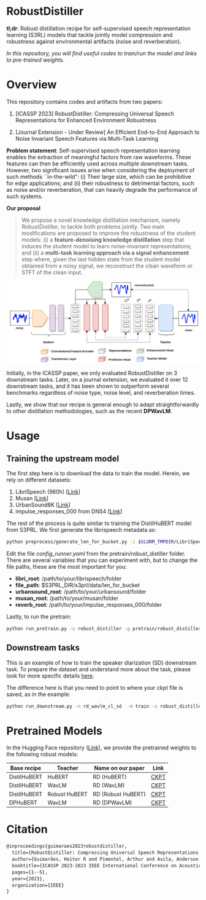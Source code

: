 # RobustDistiller

**tl;dr**: Robust distillation recipe for self-supervised speech representation learning (S3RL) models that tackle jointly model compression and robustness against environmental artifacts (noise and reverberation).

*In this repository, you will find useful codes to train/run the model and links to pre-trained weights.*

# Overview

This repository contains codes and artifacts from two papers:

1. [ICASSP 2023] RobustDistiller: Compressing Universal Speech Representations for Enhanced Environment Robustness

2. [Journal Extension - Under Review] An Efficient End-to-End Approach to Noise Invariant Speech Features via Multi-Task Learning

**Problem statement**: Self-supervised speech representation learning enables the extraction of meaningful factors from raw waveforms. These features can then be efficiently used across multiple downstream tasks. However, two significant issues arise when considering the deployment of such methods ``in-the-wild": (i) Their large size, which can be prohibitive for edge applications; and (ii) their robustness to detrimental factors, such as noise and/or reverberation, that can heavily degrade the performance of such systems.

**Our proposal**

> We propose a novel knowledge distillation mechanism, namely RobustDistiller, to tackle both problems jointly. 
Two main modifications are proposed to improve the robustness of the student models: (i) a **feature-denoising knowledge distillation** step that induces the student model to learn noise-invariant representations; and (ii) a **multi-task learning approach via a signal enhancement** step where, given the last hidden state from the student model obtained from a noisy signal, we reconstruct the clean waveform or STFT of the clean input.

![alt text](https://github.com/Hguimaraes/robustdistiller/blob/main/assets/model_arch.png)

Initially, in the ICASSP paper, we only evaluated RobustDistiller on 3 downstream tasks. Later, on a journal extension, we evaluated it over 12 downstream tasks, and it has been shown to outperform several benchmarks regardless of noise type, noise level, and reverberation times. 

Lastly, we show that our recipe is general enough to adapt straightforwardly to other distillation methodologies, such as the recent **DPWavLM**.

# Usage

## Training the upstream model

The first step here is to download the data to train the model. Herein, we rely on different datasets:

1. LibriSpeech (960h) [[Link](https://www.openslr.org/12)]
2. Musan [[Link](https://www.openslr.org/17/)]
3. UrbanSound8K [[Link](https://urbansounddataset.weebly.com/urbansound8k.html)]
4. impulse_responses_000 from DNS4 [[Link](https://dns4public.blob.core.windows.net/dns4archive/datasets_fullband/datasets_fullband.impulse_responses_000.tar.bz2)]

The rest of the process is quite similar to training the DistilHuBERT model from S3PRL. We first generate the librispeech metadata as:

```bash
python preprocess/generate_len_for_bucket.py -i $SLURM_TMPDIR/LibriSpeech/
```

Edit the file *config_runner.yaml* from the pretrain/robust_distiller folder. There are several variables that you can experiment with, but to change the file paths, these are the most important for you:

- **libri_root**: /path/to/your/librispeech/folder
- **file_path**: $S3PRL_DIR/s3prl/data/len_for_bucket
- **urbansound_root**: /path/to/your/urbansound/folder
- **musan_root**: /path/to/your/musan/folder
- **reverb_root**: /path/to/your/impulse_responses_000/folder

Lastly, to run the pretrain:

```bash
python run_pretrain.py -u robust_distiller -g pretrain/robust_distiller/config_model.yaml -n rd_wavlm
```

## Downstream tasks

This is an example of how to train the speaker diarization (SD) downstream task.
To prepare the dataset and understand more about the task, please look for more specific details [here](https://github.com/s3prl/s3prl/blob/main/s3prl/downstream/docs/superb.md).

The difference here is that you need to point to where your ckpt file is saved, as in the example:

```bash
python run_downstream.py -n rd_wavlm_cl_sd  -m train -u robust_distiller_local -d diarization -k $S3PRL_DIR/s3prl/result/pretrain/rd_wavlm_cl/states-epoch-17.ckpt
```

# Pretrained Models


In the Hugging Face repository ([Link](https://huggingface.co/Hguimaraes/robustdistiller)), we provide the pretrained weights to the following robust models:

| Base recipe | Teacher | Name on our paper | Link |
|-------------|---------|-------------------|------|
| DistilHuBERT | HuBERT | RD (HuBERT) | [CKPT](https://huggingface.co/Hguimaraes/robustdistiller) |
| DistilHuBERT | WavLM | RD (WavLM) | [CKPT](https://huggingface.co/Hguimaraes/robustdistiller) |
| DistilHuBERT | Robust HuBERT | RD (Robust HuBERT) | [CKPT](https://huggingface.co/Hguimaraes/robustdistiller) |
| DPHuBERT | WavLM | RD (DPWavLM) | [CKPT](https://huggingface.co/Hguimaraes/robustdistiller) |

# Citation
```latex
@inproceedings{guimaraes2023robustdistiller,
  title={RobustDistiller: Compressing Universal Speech Representations for Enhanced Environment Robustness},
  author={Guimarães, Heitor R and Pimentel, Arthur and Avila, Anderson R and Rezagholizadeh, Mehdi and Chen, Boxing and Falk, Tiago H},
  booktitle={ICASSP 2023-2023 IEEE International Conference on Acoustics, Speech and Signal Processing (ICASSP)},
  pages={1--5},
  year={2023},
  organization={IEEE}
}
```
